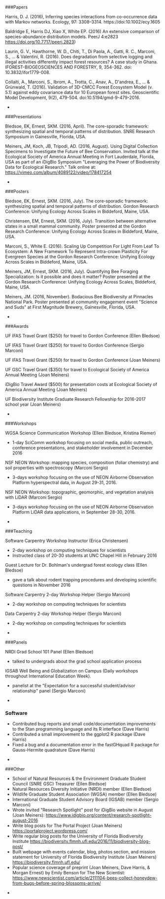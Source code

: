 ###Papers

Harris, D. J. (2016), Inferring species interactions from co-occurrence data with Markov networks. Ecology, 97: 3308–3314. https://doi:10.1002/ecy.1605

Baldridge E, Harris DJ, Xiao X, White EP. (2016) An extensive comparison of species-abundance distribution models. PeerJ 4:e2823 https://doi.org/10.7717/peerj.2823)

Laurin, G. V., Hawthorne, W. D., Chiti, T., Di Paola, A., Gatti, R. C., Marconi, S., ... & Valentini, R. (2016). Does degradation from selective logging and illegal activities differently impact forest resources? A case study in Ghana. IFOREST-BIOGEOSCIENCES AND FORESTRY, 9, 354-362. doi: 10.3832/ifor1779-008.

Collalti, A., Marconi, S., Ibrom, A., Trotta, C., Anav, A., D'andrea, E., ... & Grünwald, T. (2016). Validation of 3D-CMCC Forest Ecosystem Model (v. 5.1) against eddy covariance data for 10 European forest sites. Geoscientific Model Development, 9(2), 479-504. doi:10.5194/gmd-9-479-2016.

-

###Presentations

Bledsoe, EK, Ernest, SKM.  (2016, April). The core-sporadic framework: synthesizing spatial and temporal patterns of distribution. SNRE Research Symposium in Gainesville, Florida, USA.  
  
Meiners, JM, Koch, JB, Tripodi, AD. (2016, August). Using Digital Collection Specimens to Investigate the Future of Bee Conservation. Invited talk at the Ecological Society of America Annual Meeting in Fort Lauderdale, Florida, USA as part of an iDigBio Symposium "Leveraging the Power of Biodiversity Data for Ecological Research." Talk online at: https://vimeo.com/album/4089122/video/178417254

-

###Posters

Bledsoe, EK, Ernest, SKM.  (2016, July). The core-sporadic framework: synthesizing spatial and temporal patterns of distribution. Gordon Research Conference: Unifying Ecology Across Scales in Biddeford, Maine, USA.

Christensen, EM, Ernest, SKM.  (2016, July).  Transition between alternative states in a small 	mammal community.  Poster presented at the Gordon Research Conference: Unifying 	Ecology Across Scales in Biddeford, Maine, USA. 

Marconi, S., White E. (2016). Scaling Up Competition For Light From Leaf To Ecosystem: A New Framework To Represent Intra-crown Plasticity For Evergreen Species at the Gordon Research Conference: Unifying Ecology Across Scales in Biddeford, Maine, USA.  

Meiners, JM, Ernest, SKM. (2016, July). Quantifying Bee Foraging Specialization: Is it possible and does it matter? Poster presented at the Gordon Research Conference: Unifying Ecology Across Scales, Biddeford, Maine, USA.  
  
Meiners, JM. (2016, November). Bodacious Bee Biodiversity at Pinnacles National Park. Poster presented at community engagement event "Science and Suds" at First Magnitude Brewery, Gainesville, Florida, USA.

-

###Awards

UF IFAS Travel Grant ($250) for travel to Gordon Conference (Ellen Bledsoe)

UF IFAS Travel Grant ($250) for travel to Gordon Conference (Sergio Marconi)  

UF IFAS Travel Grant ($250) for travel to Gordon Conference (Joan Meiners)  
   
UF GSC Travel Grant ($350) for travel to Ecological Society of America Annual Meeting (Joan Meiners)  
  
iDigBio Travel Award ($500) for presentation costs at Ecological Society of America Annual Meeting (Joan Meiners)  

UF Biodiversity Institute Graduate Research Fellowship for 2016-2017 school year (Joan Meiners)  
 

-

###Workshops

WGSA Science Communication Workshop (Ellen Bledsoe, Kristina Riemer)
* 1-day SciComm workshop focusing on social media, public outreach, conference presentations, and stakeholder involvement in December 2016

NSF NEON Workshop: mapping species, composition (foliar chemistry) and soil properties with spectroscopy (Marconi Sergio) 
* 3-days workshop focusing on the use of NEON Airborne Observation Platform  hyperspectral data, in August 29-31, 2016.

NSF NEON Workshop: topographic, geomorphic, and vegetation analysis with LiDAR (Marconi Sergio) 
* 3-days workshop focusing on the use of NEON Airborne Observation Platform  LiDAR data applications, in September 28-30, 2016.

-

###Teaching

Software Carpentry Workshop Instructor (Erica Christensen)
* 2-day workshop on computing techniques for scientists
* Instructed class of 20-30 students at UNC Chapel Hill in February 2016

Guest Lecture for Dr. Bohlman's undergrad forest ecology class (Ellen Bledsoe)
* gave a talk about rodent trapping procedures and developing scientific questions in November 2016

Software Carpentry 2-day Workshop Helper (Sergio Marconi) 
* 2-day workshop on computing techniques for scientists

Data Carpentry 2-day Workshop Helper (Sergio Marconi) 
* 2-day workshop on computing techniques for scientists

-

###Panels

NRDI Grad School 101 Panel (Ellen Bledsoe)
* talked to undergrads about the grad school application process

IGSAB Well Being and Globalization on Campus (Daily workshops throughout  International Education Week). 
* panelist at the "Expectation for a successful student/advisor relationship" panel (Sergio Marconi)

-

### Software
* Contributed bug reports and small code/documentation improvements to the Stan programming language and its R interface (Dave Harris)
* Contributed a small improvement to the ggplot2 R package (Dave Harris)
* Fixed a bug and a documentation error in the fastGHquad R package for Gauss-Hermite quadrature (Dave Harris)

-

###Other

* School of Natural Resources & the Environment Graduate Student Council (SNRE GSC) Treasurer (Ellen Bledsoe)
* Natural Resources Diversity Initiative (NRDI) member (Ellen Bledsoe) 
* Wildlife Graduate Student Association (WGSA) member (Ellen Bledsoe)
* International Graduate Student Advisory Board (IGSAB) member (Sergio Marconi)  
* Wrote invited "Research Spotlight" post for iDigBio website in August (Joan Meiners): https://www.idigbio.org/content/research-spotlight-august-2016  
* Write blog posts for The Portal Project (Joan Meiners) https://portalproject.wordpress.com/  
* Write regular blog posts for the University of Florida Biodiversity Institute https://biodiversity.flmnh.ufl.edu/2016/11/biodiversity-blog-post/  
* Built webpage with events calendar, blog, photos section, and mission statement for University of Florida Biodiversity Institute (Joan Meiners) https://biodiversity.flmnh.ufl.edu/  
* Popular science coverage of preprint (Joan Meiners, Dave Harris, & Morgan Ernest) by Emily Benson for The New Scientist: https://www.newscientist.com/article/2111104-bees-collect-honeydew-from-bugs-before-spring-blossoms-arrive/


-